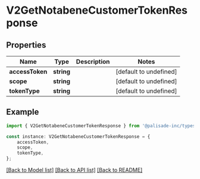 # V2GetNotabeneCustomerTokenResponse


## Properties

Name | Type | Description | Notes
------------ | ------------- | ------------- | -------------
**accessToken** | **string** |  | [default to undefined]
**scope** | **string** |  | [default to undefined]
**tokenType** | **string** |  | [default to undefined]

## Example

```typescript
import { V2GetNotabeneCustomerTokenResponse } from '@palisade-inc/typescript-sdk';

const instance: V2GetNotabeneCustomerTokenResponse = {
    accessToken,
    scope,
    tokenType,
};
```

[[Back to Model list]](../README.md#documentation-for-models) [[Back to API list]](../README.md#documentation-for-api-endpoints) [[Back to README]](../README.md)
